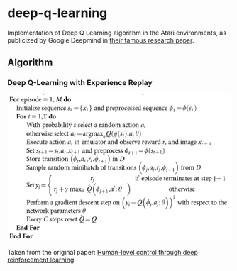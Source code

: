 # deep-q-learning

Implementation of Deep Q Learning algorithm in the Atari environments, as publicized by Google Deepmind in [their famous research paper](https://storage.googleapis.com/deepmind-data/assets/papers/DeepMindNature14236Paper.pdf).

## Algorithm

### __Deep Q-Learning with Experience Replay__

<img src=".assets/pseudocode.png" width="700">

Taken from the original paper: [Human-level control through deep reinforcement learning](https://www.nature.com/articles/nature14236) 
